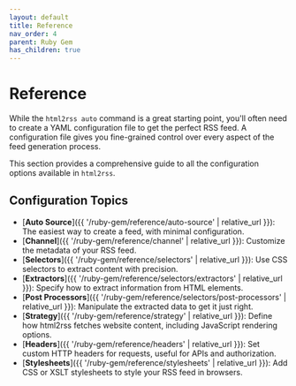 ```yaml
---
layout: default
title: Reference
nav_order: 4
parent: Ruby Gem
has_children: true
---
```


# Reference

While the `html2rss auto` command is a great starting point, you'll often need to create a YAML configuration file to get the perfect RSS feed. A configuration file gives you fine-grained control over every aspect of the feed generation process.

This section provides a comprehensive guide to all the configuration options available in `html2rss`.

## Configuration Topics

- [**Auto Source**]({{ '/ruby-gem/reference/auto-source' | relative_url }}): The easiest way to create a feed, with minimal configuration.
- [**Channel**]({{ '/ruby-gem/reference/channel' | relative_url }}): Customize the metadata of your RSS feed.
- [**Selectors**]({{ '/ruby-gem/reference/selectors' | relative_url }}): Use CSS selectors to extract content with precision.
- [**Extractors**]({{ '/ruby-gem/reference/selectors/extractors' | relative_url }}): Specify how to extract information from HTML elements.
- [**Post Processors**]({{ '/ruby-gem/reference/selectors/post-processors' | relative_url }}): Manipulate the extracted data to get it just right.
- [**Strategy**]({{ '/ruby-gem/reference/strategy' | relative_url }}): Define how html2rss fetches website content, including JavaScript rendering options.
- [**Headers**]({{ '/ruby-gem/reference/headers' | relative_url }}): Set custom HTTP headers for requests, useful for APIs and authorization.
- [**Stylesheets**]({{ '/ruby-gem/reference/stylesheets' | relative_url }}): Add CSS or XSLT stylesheets to style your RSS feed in browsers.
